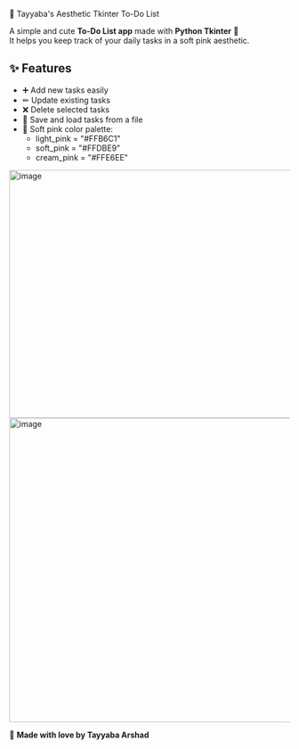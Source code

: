 🎀 Tayyaba's Aesthetic Tkinter To-Do List

A simple and cute **To-Do List app** made with **Python Tkinter** 💖  
It helps you keep track of your daily tasks in a soft pink aesthetic.


## ✨ Features
- ➕ Add new tasks easily
- ✏ Update existing tasks
- ❌ Delete selected tasks
- 💾 Save and load tasks from a file
- 🎨 Soft pink color palette:
  - light_pink = "#FFB6C1"
  - soft_pink = "#FFDBE9"
  - cream_pink = "#FFE6EE"


<img width="726" height="445" alt="image" src="https://github.com/user-attachments/assets/e25235a6-568a-4abe-b0a8-0503d5a8ec42" />





<img width="829" height="546" alt="image" src="https://github.com/user-attachments/assets/f6fa18f7-482e-43f9-beab-ab42b56f5466" />



💌 **Made with love by Tayyaba Arshad**
